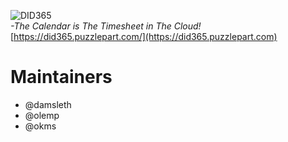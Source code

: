 ![DID365](https://bitbucket-assetroot.s3.amazonaws.com/c/photos/2019/Nov/24/3199596412-11-pzl-did365-logo_avatar.png)  
_-The Calendar is The Timesheet in The Cloud!_  
[https://did365.puzzlepart.com/](https://did365.puzzlepart.com)  

# Maintainers #
- @damsleth
- @olemp
- @okms
